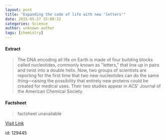 ```yaml
---
layout: post
title: "Expanding the code of life with new 'letters'"
date: 2015-05-27 15:09:22
categories: Science
author: unknown author
tags: [chemistry]
---
```



#### Extract
>The DNA encoding all life on Earth is made of four building blocks called nucleotides, commonly known as "letters," that line up in pairs and twist into a double helix. Now, two groups of scientists are reporting for the first time that two new nucleotides can do the same thing—raising the possibility that entirely new proteins could be created for medical uses. Their two studies appear in ACS' Journal of the American Chemical Society.

#### Factsheet
>factsheet unavailable

[Visit Link](http://phys.org/news351943756.html)

id:  129445
